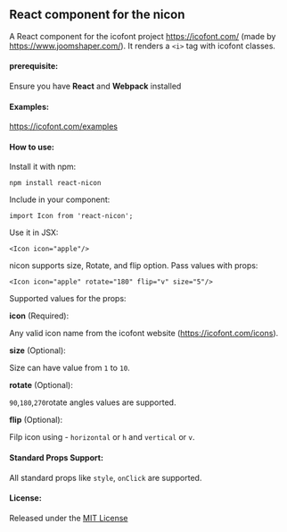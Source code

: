 ## React component for the nicon

A React component for the icofont project <https://icofont.com/> (made by <https://www.joomshaper.com/>). It renders a `<i>` tag with icofont classes.

#### prerequisite:

Ensure you have **React** and **Webpack** installed

#### Examples:

<https://icofont.com/examples>

#### How to use:

Install it with npm:

    npm install react-nicon

Include in your component:

    import Icon from 'react-nicon';

Use it in JSX:

    <Icon icon="apple"/>

nicon supports size, Rotate, and flip option. Pass values with props:

    <Icon icon="apple" rotate="180" flip="v" size="5"/>

Supported values for the props:

**icon** (Required):

Any valid icon name from the icofont website (<https://icofont.com/icons>).

**size** (Optional):

Size can have value from `1` to `10`.

**rotate** (Optional):

`90`,`180`,`270`rotate angles values are supported.

**flip** (Optional):

Filp icon using - `horizontal` or `h` and `vertical` or `v`.

#### Standard Props Support:

All standard props like `style`, `onClick` are supported.

#### License:

Released under the [MIT License](https://opensource.org/licenses/MIT)
